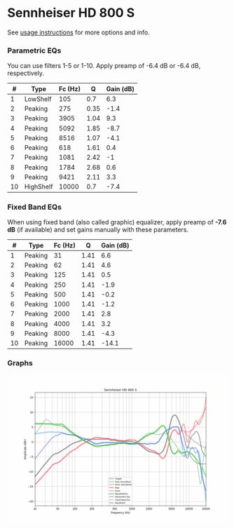 # Sennheiser HD 800 S
See [usage instructions](https://github.com/jaakkopasanen/AutoEq#usage) for more options and info.

### Parametric EQs
You can use filters 1-5 or 1-10. Apply preamp of -6.4 dB or -6.4 dB, respectively.

|   # | Type      |   Fc (Hz) |    Q |   Gain (dB) |
|-----|-----------|-----------|------|-------------|
|   1 | LowShelf  |       105 | 0.7  |         6.3 |
|   2 | Peaking   |       275 | 0.35 |        -1.4 |
|   3 | Peaking   |      3905 | 1.04 |         9.3 |
|   4 | Peaking   |      5092 | 1.85 |        -8.7 |
|   5 | Peaking   |      8516 | 1.07 |        -4.1 |
|   6 | Peaking   |       618 | 1.61 |         0.4 |
|   7 | Peaking   |      1081 | 2.42 |        -1   |
|   8 | Peaking   |      1784 | 2.68 |         0.6 |
|   9 | Peaking   |      9421 | 2.11 |         3.3 |
|  10 | HighShelf |     10000 | 0.7  |        -7.4 |

### Fixed Band EQs
When using fixed band (also called graphic) equalizer, apply preamp of **-7.6 dB** (if available) and set gains manually with these parameters.

|   # | Type    |   Fc (Hz) |    Q |   Gain (dB) |
|-----|---------|-----------|------|-------------|
|   1 | Peaking |        31 | 1.41 |         6.6 |
|   2 | Peaking |        62 | 1.41 |         4.6 |
|   3 | Peaking |       125 | 1.41 |         0.5 |
|   4 | Peaking |       250 | 1.41 |        -1.9 |
|   5 | Peaking |       500 | 1.41 |        -0.2 |
|   6 | Peaking |      1000 | 1.41 |        -1.2 |
|   7 | Peaking |      2000 | 1.41 |         2.8 |
|   8 | Peaking |      4000 | 1.41 |         3.2 |
|   9 | Peaking |      8000 | 1.41 |        -4.3 |
|  10 | Peaking |     16000 | 1.41 |       -14.1 |

### Graphs
![](./Sennheiser%20HD%20800%20S.png)
